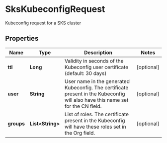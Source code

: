 

# SksKubeconfigRequest

Kubeconfig request for a SKS cluster

## Properties

| Name | Type | Description | Notes |
|------------ | ------------- | ------------- | -------------|
|**ttl** | **Long** | Validity in seconds of the Kubeconfig user certificate (default: 30 days) |  [optional] |
|**user** | **String** | User name in the generated Kubeconfig. The certificate present in the Kubeconfig will also have this name set for the CN field. |  [optional] |
|**groups** | **List&lt;String&gt;** | List of roles. The certificate present in the Kubeconfig will have these roles set in the Org field. |  [optional] |



